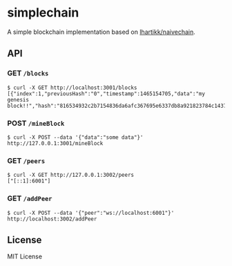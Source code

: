 # simplechain
A simple blockchain implementation based on [lhartikk/naivechain](https://github.com/lhartikk/naivechain).
## API

### GET `/blocks`
```console
$ curl -X GET http://localhost:3001/blocks
[{"index":1,"previousHash":"0","timestamp":1465154705,"data":"my genesis block!!","hash":"816534932c2b7154836da6afc367695e6337db8a921823784c14378abed4f7d7"}]
```

### POST `/mineBlock`
```console
$ curl -X POST --data '{"data":"some data"}' http://127.0.0.1:3001/mineBlock
```

### GET `/peers`
```console
$ curl -X GET http://127.0.0.1:3002/peers
["[::1]:6001"]
```

### GET `/addPeer`
```console
$ curl -X POST --data '{"peer":"ws://localhost:6001"}' http://localhost:3002/addPeer
```

## License
MIT License
